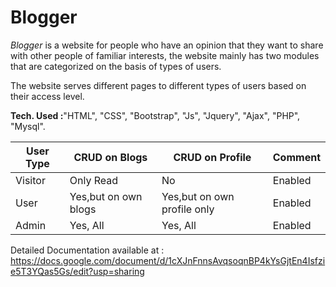 ##
# Blogger

_Blogger_ is a website for people who have an opinion that they want to share with other people of familiar interests, the website mainly has two modules that are categorized on the basis of types of users.

The website serves different pages to different types of users based on their access level.

**Tech. Used :**&quot;HTML&quot;, &quot;CSS&quot;, &quot;Bootstrap&quot;, &quot;Js&quot;, &quot;Jquery&quot;, &quot;Ajax&quot;, &quot;PHP&quot;, &quot;Mysql&quot;.

| User Type | CRUD on Blogs | CRUD on Profile | Comment |
| --- | --- | --- | --- |
| Visitor | Only Read | No | Enabled |
| User | Yes,but on own blogs | Yes,but on own profile only | Enabled |
| Admin | Yes, All | Yes, All | Enabled |

Detailed Documentation available at : https://docs.google.com/document/d/1cXJnFnnsAvqsoqnBP4kYsGjtEn4Isfzie5T3YQas5Gs/edit?usp=sharing
